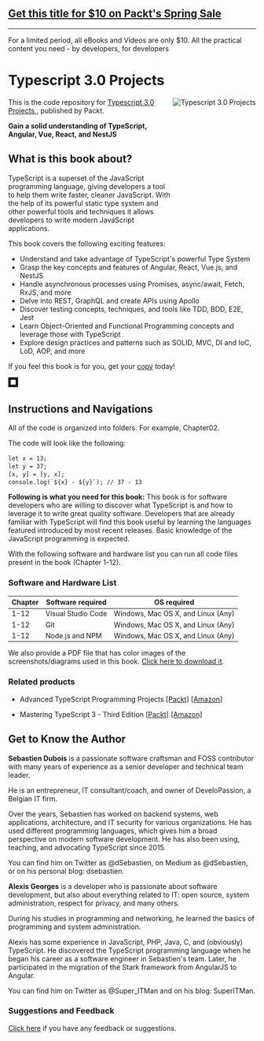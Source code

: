 ## [Get this title for $10 on Packt's Spring Sale](https://www.packt.com/B12048?utm_source=github&utm_medium=packt-github-repo&utm_campaign=spring_10_dollar_2022)
-----
For a limited period, all eBooks and Videos are only $10. All the practical content you need \- by developers, for developers

# Typescript 3.0 Projects 

<a href="https://www.packtpub.com/programming/typescript-3-0-projects?utm_source=github&utm_medium=repository&utm_campaign=9781789615869"><img src="https://www.packtpub.com/media/catalog/product/cache/e4d64343b1bc593f1c5348fe05efa4a6/9/7/9781789615869-original.png" alt="Typescript 3.0 Projects " height="256px" align="right"></a>

This is the code repository for [Typescript 3.0 Projects ](https://www.packtpub.com/programming/typescript-3-0-projects?utm_source=github&utm_medium=repository&utm_campaign=9781789615869), published by Packt.

**Gain a solid understanding of TypeScript, Angular, Vue, React, and NestJS**

## What is this book about?
TypeScript is a superset of the JavaScript programming language, giving developers a tool to help them write faster, cleaner JavaScript. With the help of its powerful static type system and other powerful tools and techniques it allows developers to write modern JavaScript applications.


This book covers the following exciting features:
* Understand and take advantage of TypeScript's powerful Type System 
* Grasp the key concepts and features of Angular, React, Vue.js, and NestJS 
* Handle asynchronous processes using Promises, async/await, Fetch, RxJS, and more 
* Delve into REST, GraphQL and create APIs using Apollo 
* Discover testing concepts, techniques, and tools like TDD, BDD, E2E, Jest 
* Learn Object-Oriented and Functional Programming concepts and leverage those with TypeScript 
* Explore design practices and patterns such as SOLID, MVC, DI and IoC, LoD, AOP, and more

If you feel this book is for you, get your [copy](https://www.amazon.com/dp/1789615860) today!

<a href="https://www.packtpub.com/?utm_source=github&utm_medium=banner&utm_campaign=GitHubBanner"><img src="https://raw.githubusercontent.com/PacktPublishing/GitHub/master/GitHub.png" 
alt="https://www.packtpub.com/" border="5" /></a>

## Instructions and Navigations
All of the code is organized into folders. For example, Chapter02.

The code will look like the following:
```
let x = 13;
let y = 37;
[x, y] = [y, x];
console.log(`${x} - ${y}`); // 37 - 13
```

**Following is what you need for this book:**
This book is for software developers who are willing to discover what TypeScript is and how to leverage it to write great quality software. Developers that are already familiar with TypeScript will find this book useful by learning the languages featured introduced by most recent releases. Basic knowledge of the JavaScript programming is expected.	

With the following software and hardware list you can run all code files present in the book (Chapter 1-12).
### Software and Hardware List
| Chapter | Software required | OS required |
| -------- | ------------------------------------ | ----------------------------------- |
| 1-12 | Visual Studio Code | Windows, Mac OS X, and Linux (Any) |
| 1-12 | Git | Windows, Mac OS X, and Linux (Any) |
| 1-12 | Node.js and NPM | Windows, Mac OS X, and Linux (Any) |

We also provide a PDF file that has color images of the screenshots/diagrams used in this book. [Click here to download it](https://static.packt-cdn.com/downloads/9781789615869_ColorImages.pdf).

### Related products
* Advanced TypeScript Programming Projects  [[Packt]](https://www.packtpub.com/in/application-development/advanced-typescript-3-programming-projects?utm_source=github&utm_medium=repository&utm_campaign=9781789133042) [[Amazon]](https://www.amazon.com/dp/1789133041)

* Mastering TypeScript 3 - Third Edition  [[Packt]](https://www.packtpub.com/application-development/mastering-typescript-3-third-edition?utm_source=github&utm_medium=repository&utm_campaign=9781789536706) [[Amazon]](https://www.amazon.com/dp/B07J2LNM4F)

## Get to Know the Author
**Sebastien Dubois**
is a passionate software craftsman and FOSS contributor with many years of experience as a senior developer and technical team leader.

He is an entrepreneur, IT consultant/coach, and owner of DeveloPassion, a Belgian IT firm.

Over the years, Sebastien has worked on backend systems, web applications, architecture, and IT security for various organizations. He has used different programming languages, which gives him a broad perspective on modern software development. He has also been using, teaching, and advocating TypeScript since 2015.

You can find him on Twitter as @dSebastien, on Medium as @dSebastien, or on his personal blog: dsebastien.

**Alexis Georges**
is a developer who is passionate about software development, but also about everything related to IT: open source, system administration, respect for privacy, and many others.

During his studies in programming and networking, he learned the basics of programming and system administration.

Alexis has some experience in JavaScript, PHP, Java, C, and (obviously) TypeScript. He discovered the TypeScript programming language when he began his career as a software engineer in Sebastien's team. Later, he participated in the migration of the Stark framework from AngularJS to Angular.

You can find him on Twitter as @Super_ITMan and on his blog: SuperITMan.


### Suggestions and Feedback
[Click here](https://docs.google.com/forms/d/e/1FAIpQLSdy7dATC6QmEL81FIUuymZ0Wy9vH1jHkvpY57OiMeKGqib_Ow/viewform) if you have any feedback or suggestions.


